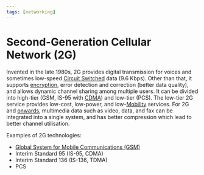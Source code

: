 ```yaml
---
tags: [networking]
---
```


# Second-Generation Cellular Network (2G)

Invented in the late 1980s, 2G provides digital transmission for voices and
sometimes low-speed [Circuit Switched](202207150846.md) data (9.6 Kbps). Other
than that, it supports [encryption](202209281121.md), error detection and
correction (better data quality), and allows dynamic channel sharing among
multiple users. It can be divided into high-tier (GSM, IS-95 with
[CDMA](202303302113.md)) and low-tier (PCS). The low-tier 2G service provides
low-cost, low-power, and low-[Mobility](202303292141.md) services. For 2G and
[onwards](202303292214.md), multimedia data such as video, data, and fax can be
integrated into a single system, and has better compression which lead to better
channel utilisation.

Examples of 2G technologies:
- [Global System for Mobile Communications (GSM)](202304111937.md)
- Interim Standard 95 (IS-95, CDMA)
- Interim Standard 136 (IS-136, TDMA)
- PCS
